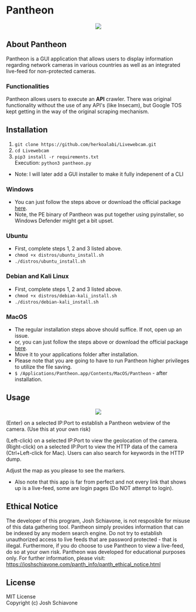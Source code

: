 # Pantheon
<p align="center">
  <img src="/imgs/akoma_logo.png">
</p>

## About Pantheon 
Pantheon is a GUI application that allows users to display information regarding network cameras in various countries as well as an integrated live-feed for non-protected cameras. 

### Functionalities 
Pantheon allows users to execute an <strong>API</strong> crawler. There was original functionality without the use of any API's (like Insecam), but Google TOS kept getting in the way of the original scraping mechanism. 

## Installation 
1. ``git clone https://github.com/herkoalabi/Livewebcam.git``
2. ``cd Livewebcam``
3. ``pip3 install -r requirements.txt``<br/>
Execution: ``python3 pantheon.py``
- Note: I will later add a GUI installer to make it fully indepenent of a CLI

### Windows
- You can just follow the steps above or download the official package <a href="https://joshschiavone.com/" target="_blank">here</a>.
- Note, the PE binary of Pantheon was put together using pyinstaller, so Windows Defender might get a bit upset. 

### Ubuntu
- First, complete steps 1, 2 and 3 listed above. <br/>
- ``chmod +x distros/ubuntu_install.sh``
- ``./distros/ubuntu_install.sh``

### Debian and Kali Linux
- First, complete steps 1, 2 and 3 listed above. <br/>
- ``chmod +x distros/debian-kali_install.sh``
- ``./distros/debian-kali_install.sh``

### MacOS
- The regular installation steps above should suffice. If not, open up an issue.
- or, you can just follow the steps above or download the official package <a href="https://joshschiavone.com/" target="_blank">here</a>.
- Move it to your applications folder after installation. 
- Please note that you are going to have to run Pantheon higher privileges to utilize the file saving. <br/>
- ``$ /Applications/Pantheon.app/Contents/MacOS/Pantheon`` - after installation.

## Usage 
<p align="center">
  <img src="/imgs/akoma_second_example.PNG">
</p>

(Enter) on a selected IP:Port to establish a Pantheon webview of the camera. (Use this at your own risk) <br/>

(Left-click) on a selected IP:Port to view the geolocation of the camera. <br/>
(Right-click) on a selected IP:Port to view the HTTP data of the camera (Ctrl+Left-click for Mac). Users can also search for keywords in the HTTP dump.<br/>

Adjust the map as you please to see the markers. <br/>

- Also note that this app is far from perfect and not every link that shows up is a live-feed, some are login pages (Do NOT attempt to login). <br/> 


## Ethical Notice
The developer of this program, Josh Schiavone, is not resposible for misuse of this data gathering tool. Pantheon simply provides information
that can be indexed by any modern search engine. Do not try to establish unauthorized access to live feeds that are password protected - that is illegal. Furthermore, if you do choose to use Pantheon to view a live-feed, do so at your own risk. Pantheon was developed for 
educational purposes only. For further information, please visit: https://joshschiavone.com/panth_info/panth_ethical_notice.html

## License
MIT License<br/>
Copyright (c) Josh Schiavone
